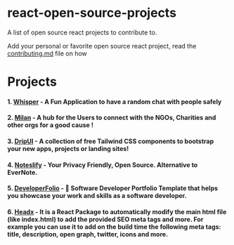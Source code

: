 # react-open-source-projects
A list of open source react projects to contribute to.

Add your personal or favorite open source react project, read the [contributing.md](https://github.com/Dun-sin/react-open-source-projects/blob/main/CONTRIBUTING.md) file on how

# Projects
  #### 1. [Whisper](https://github.com/Dun-sin/Whisper) - A Fun Application to have a random chat with people safely 
  #### 2. [Milan](https://github.com/IAmTamal/Milan) - A hub for the Users to connect with the NGOs, Charities and other orgs for a good cause ! 
  #### 3. [DripUI](https://github.com/khazifire/DripUI) - A collection of free Tailwind CSS components to bootstrap your new apps, projects or landing sites! 
  #### 4. [Noteslify](https://github.com/dvstechlabs/Noteslify) - Your Privacy Friendly, Open Source. Alternative to EverNote. 
  #### 5. [DeveloperFolio](https://github.com/saadpasta/developerFolio) - 🚀 Software Developer Portfolio Template that helps you showcase your work and skills as a software developer. 
  #### 6. [Headx](https://github.com/theritikchoure/headx) - It is a React Package to automatically modify the main html file (like index.html) to add the provided SEO meta tags and more. For example you can use it to add on the build time the following meta tags: title, description, open graph, twitter, icons and more.
